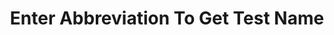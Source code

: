 ---
layout: search-abbreviation
title: Enter Abbreviation To Get Test Name
permalink: /abbreviation.html
---